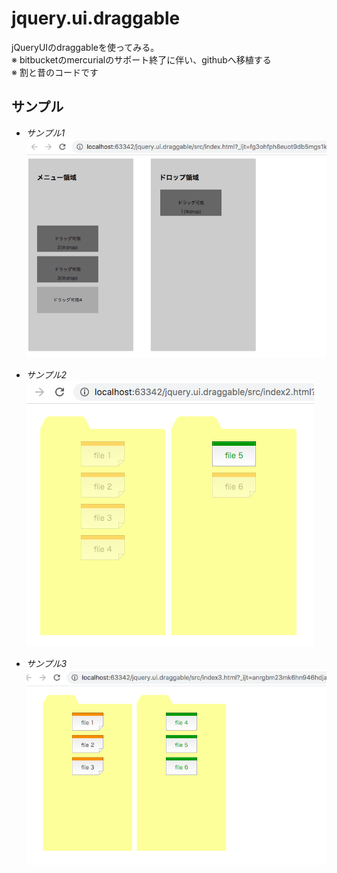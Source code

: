 # jquery.ui.draggable
jQueryUIのdraggableを使ってみる。  
※ bitbucketのmercurialのサポート終了に伴い、githubへ移植する  
※ 割と昔のコードです  

## サンプル
* *サンプル1*  
![サンプル1](./docs/capture1.png)

* *サンプル2*  
![サンプル2](./docs/capture2.png)

* *サンプル3*  
![サンプル3](./docs/capture3.png)

